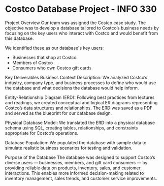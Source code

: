 # Costco Database Project - INFO 330

Project Overview
Our team was assigned the Costco case study. The objective was to develop a database tailored to Costco’s business needs by focusing on the key users who interact with Costco and would benefit from this database.

We identified these as our database's key users: 
- Businesses that shop at Costco
- Members of Costco
- Consumers who own Costco gift cards

Key Deliverables
Business Context Description: We analyzed Costco’s industry, company type, and business processes to define who would use the database and what decisions the database would help inform.

Entity-Relationship Diagram (ERD): Following best practices from lectures and readings, we created conceptual and logical ER diagrams representing Costco’s data structures and relationships. The ERD was saved as a PDF and served as the blueprint for our database design.

Physical Database Model: We translated the ERD into a physical database schema using SQL, creating tables, relationships, and constraints appropriate for Costco’s operations.

Database Population: We populated the database with sample data to simulate realistic business scenarios for testing and validation.

Purpose of the Database
The database was designed to support Costco’s diverse users — businesses, members, and gift card consumers — by providing reliable data on products, inventory, sales, and customer interactions. This enables more informed decision-making related to inventory management, sales trends, and customer service improvements.

